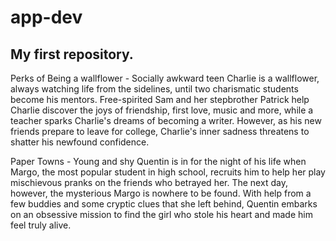 # app-dev
My first repository.
---
Perks of Being a wallflower - Socially awkward teen Charlie is a wallflower, always watching life from the sidelines, until two charismatic students become his mentors. Free-spirited Sam and her stepbrother Patrick help Charlie discover the joys of friendship, first love, music and more, while a teacher sparks Charlie's dreams of becoming a writer. However, as his new friends prepare to leave for college, Charlie's inner sadness threatens to shatter his newfound confidence.

Paper Towns - Young and shy Quentin is in for the night of his life when Margo, the most popular student in high school, recruits him to help her play mischievous pranks on the friends who betrayed her. The next day, however, the mysterious Margo is nowhere to be found. With help from a few buddies and some cryptic clues that she left behind, Quentin embarks on an obsessive mission to find the girl who stole his heart and made him feel truly alive.
